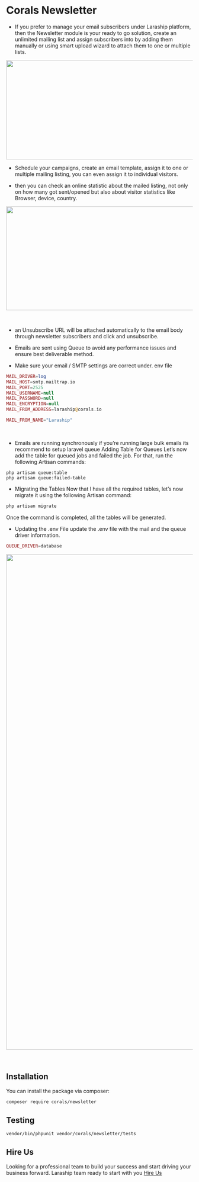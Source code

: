 # Corals Newsletter

- If you prefer to manage your email subscribers under Laraship platform, then the Newsletter module is your ready to go solution, create an unlimited mailing list and assign subscribers into by adding them manually or using smart upload wizard to attach them to one or multiple lists.

<p><img src="https://www.laraship.com/wp-content/uploads/2018/10/laraship_laravel_newsletter_1.png" alt="" width="598" height="268"></p>  

- Schedule your campaigns, create an email template, assign it to one or multiple mailing listing, you can even assign it to individual visitors.

- then you can check an online statistic about the mailed listing, not only on how many got sent/opened but also about visitor statistics like Browser, device, country.

<p><img src="https://www.laraship.com/wp-content/uploads/2018/10/laraship_laravel_newsletter_2.png" alt="" width="603" height="280"></p>
<p>&nbsp;</p>

- an Unsubscribe URL will be attached automatically to the email body through newsletter subscribers and click and unsubscribe.

- Emails are sent using Queue to avoid any performance issues and ensure best deliverable method.

- Make sure your email / SMTP settings are correct under. env file

```php
MAIL_DRIVER=log
MAIL_HOST=smtp.mailtrap.io
MAIL_PORT=2525
MAIL_USERNAME=null
MAIL_PASSWORD=null
MAIL_ENCRYPTION=null
MAIL_FROM_ADDRESS=laraship@corals.io

MAIL_FROM_NAME="Laraship"
```
<p>&nbsp;</p>

- Emails are running synchronously if you’re running large bulk emails its recommend to setup laravel queue
Adding Table for Queues
Let’s now add the table for queued jobs and failed the job. For that, run the following Artisan commands:

```ph
php artisan queue:table
php artisan queue:failed-table
```

- Migrating the Tables
Now that I have all the required tables, let’s now migrate it using the following Artisan command:

``` php
php artisan migrate
```
Once the command is completed, all the tables will be generated.

- Updating the .env File
update the .env file with the mail and the queue driver information.

```php
QUEUE_DRIVER=database
```

<p><img src="https://www.laraship.com/wp-content/uploads/2018/10/laraship_laravel_newsletter_3.png" alt="" width="689" height="1338"></p>
<p>&nbsp;</p>

## Installation

You can install the package via composer:

```bash
composer require corals/newsletter
```

## Testing

```bash
vendor/bin/phpunit vendor/corals/newsletter/tests 
```

## Hire Us
Looking for a professional team to build your success and start driving your business forward.
Laraship team ready to start with you [Hire Us](https://www.laraship.com/contact)

